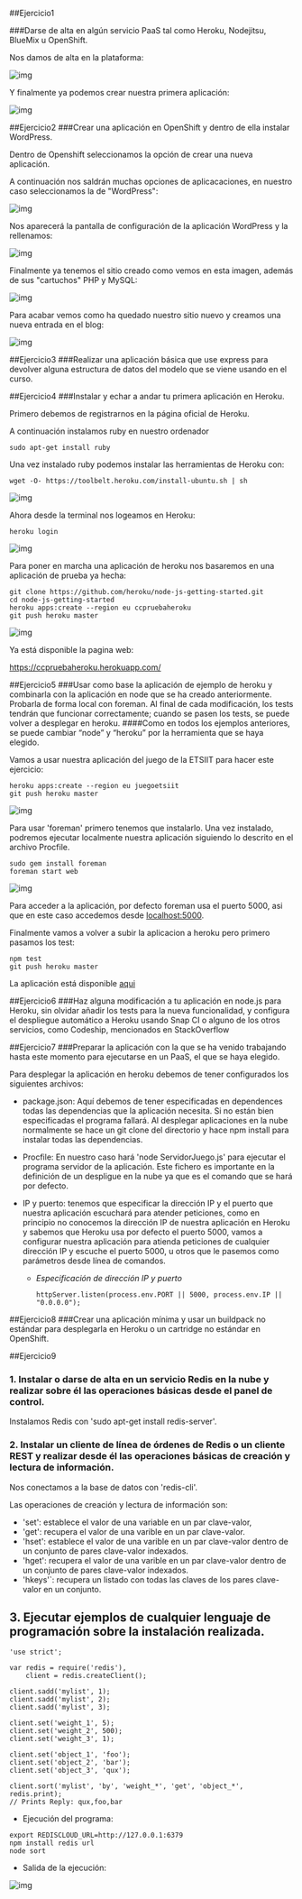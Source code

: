 ##Ejercicio1

###Darse de alta en algún servicio PaaS tal como Heroku, Nodejitsu, BlueMix u OpenShift.

Nos damos de alta en la plataforma:

![img](https://dl.dropboxusercontent.com/s/kwmabhuvi85iveq/openshift.png?dl=0)

Y finalmente ya podemos crear nuestra primera aplicación:

![img](https://dl.dropboxusercontent.com/s/tifjoc6tdobo0oa/openshift2.png?dl=0)
 

##Ejercicio2
###Crear una aplicación en OpenShift y dentro de ella instalar WordPress. 

Dentro de Openshift seleccionamos la opción de crear una nueva aplicación. 

A continuación nos saldrán muchas opciones de aplicacaciones, en nuestro caso seleccionamos la de "WordPress":

![img](https://dl.dropboxusercontent.com/s/efx1axwkz7242sg/wordPress.png?dl=0)

Nos aparecerá la pantalla de configuración de la aplicación WordPress y la rellenamos:

![img](https://dl.dropboxusercontent.com/s/6pa0lx6fjmi3jds/wordpress2.png?dl=0)

Finalmente ya tenemos el sitio creado como vemos en esta imagen, además de sus "cartuchos" PHP y MySQL:

![img](https://dl.dropboxusercontent.com/s/vtnrn1ogsnlqld2/wordPress3.png?dl=0)

Para acabar vemos como ha quedado nuestro sitio nuevo y creamos una nueva entrada en el blog:

![img](https://dl.dropboxusercontent.com/s/qvc2lldwzb6xsex/wordPress4.png?dl=0)



##Ejercicio3
###Realizar una aplicación básica que use express para devolver alguna estructura de datos del modelo que se viene usando en el curso.



##Ejercicio4
###Instalar y echar a andar tu primera aplicación en Heroku.

Primero debemos de registrarnos en la página oficial de Heroku.

A continuación instalamos ruby en nuestro ordenador

```
sudo apt-get install ruby
```

Una vez instalado ruby podemos instalar las herramientas de Heroku con:

```
wget -O- https://toolbelt.heroku.com/install-ubuntu.sh | sh
```

![img](https://dl.dropboxusercontent.com/s/z6knsznso75dm33/heroku.png?dl=0)


Ahora desde la terminal nos logeamos en Heroku:

```
heroku login
```

![img](https://dl.dropboxusercontent.com/s/oxbjhrfu7hd5fa2/heroku2.png?dl=0)


Para poner en marcha una aplicación de heroku nos basaremos en una aplicación de prueba ya hecha:

```
git clone https://github.com/heroku/node-js-getting-started.git
cd node-js-getting-started
heroku apps:create --region eu ccpruebaheroku
git push heroku master
```

![img](https://dl.dropboxusercontent.com/s/9sooohbetrn5pni/heroku3.png?dl=0)

Ya está disponible la pagina web:

https://ccpruebaheroku.herokuapp.com/

##Ejercicio5
###Usar como base la aplicación de ejemplo de heroku y combinarla con la aplicación en node que se ha creado anteriormente. Probarla de forma local con foreman. Al final de cada modificación, los tests tendrán que funcionar correctamente; cuando se pasen los tests, se puede volver a desplegar en heroku.
####Como en todos los ejemplos anteriores, se puede cambiar “node” y “heroku” por la herramienta que se haya elegido.

Vamos a usar nuestra aplicación del juego de la ETSIIT para hacer este ejercicio:

```
heroku apps:create --region eu juegoetsiit
git push heroku master
```

![img](https://dl.dropboxusercontent.com/s/ixfbnjo47tdgxaj/despligue.png?dl=0)


Para usar 'foreman' primero tenemos que instalarlo. Una vez instalado, podremos ejecutar localmente nuestra aplicación siguiendo lo descrito en el archivo Procfile.

```
sudo gem install foreman
foreman start web
```

![img](https://dl.dropboxusercontent.com/s/f5102ziwnjtmqg1/foreman.png?dl=0)

Para acceder a la aplicación, por defecto foreman usa el puerto 5000, asi que en este caso accedemos desde [localhost:5000](localhost:5000).

Finalmente vamos a volver a subir la aplicacion a heroku pero primero pasamos los test:

```
npm test
git push heroku master
```

La aplicación está disponible [aqui](https://juegoetsiit.herokuapp.com/)

##Ejercicio6
###Haz alguna modificación a tu aplicación en node.js para Heroku, sin olvidar añadir los tests para la nueva funcionalidad, y configura el despliegue automático a Heroku usando Snap CI o alguno de los otros servicios, como Codeship, mencionados en StackOverflow


##Ejercicio7
###Preparar la aplicación con la que se ha venido trabajando hasta este momento para ejecutarse en un PaaS, el que se haya elegido. 

Para desplegar la aplicación en heroku debemos de tener configurados los siguientes archivos:

- package.json: Aquí debemos de tener especificadas en dependences todas las dependencias que la aplicación necesita. Si no están bien especificadas el programa fallará. Al desplegar aplicaciones en la nube normalmente se hace un git clone del directorio y hace npm install para instalar todas las dependencias.

- Procfile: En nuestro caso hará 'node ServidorJuego.js' para ejecutar el programa servidor de la aplicación. Este fichero es importante en la definición de un despligue en la nube ya que es el comando que se hará por defecto.

- IP y puerto: tenemos que especificar la dirección IP y el puerto que nuestra aplicación escuchará para atender peticiones, como en principio no conocemos la dirección IP de nuestra aplicación en Heroku y sabemos que Heroku usa por defecto el puerto 5000, vamos a configurar nuestra aplicación para atienda peticiones de cualquier dirección IP y escuche el puerto 5000, u otros que le pasemos como parámetros desde línea de comandos.

  - _Especificación de dirección IP y puerto_

    ```
    httpServer.listen(process.env.PORT || 5000, process.env.IP || "0.0.0.0");
    ```

##Ejercicio8
###Crear una aplicación mínima y usar un buildpack no estándar para desplegarla en Heroku o un cartridge no estándar en OpenShift.




##Ejercicio9
### 1. Instalar o darse de alta en un servicio Redis en la nube y realizar sobre él las operaciones básicas desde el panel de control.

Instalamos Redis con 'sudo apt-get install redis-server'.

### 2. Instalar un cliente de línea de órdenes de Redis o un cliente REST y realizar desde él las operaciones básicas de creación y lectura de información.

Nos conectamos a la base de datos con 'redis-cli'.

Las operaciones de creación y lectura de información son:
- 'set': establece el valor de una variable en un par clave-valor,
- 'get': recupera el valor de una varible en un par clave-valor.
- 'hset': establece el valor de una varible en un par clave-valor dentro de un conjunto de pares clave-valor indexados.
- 'hget': recupera el valor de una varible en un par clave-valor dentro de un conjunto de pares clave-valor indexados.
- 'hkeys'`: recupera un listado con todas las claves de los pares clave-valor en un conjunto.

## 3. Ejecutar ejemplos de cualquier lenguaje de programación sobre la instalación realizada.

```
'use strict';

var redis = require('redis'),
    client = redis.createClient();

client.sadd('mylist', 1);
client.sadd('mylist', 2);
client.sadd('mylist', 3);

client.set('weight_1', 5);
client.set('weight_2', 500);
client.set('weight_3', 1);

client.set('object_1', 'foo');
client.set('object_2', 'bar');
client.set('object_3', 'qux');

client.sort('mylist', 'by', 'weight_*', 'get', 'object_*', redis.print);
// Prints Reply: qux,foo,bar
```

- Ejecución del programa:

```
export REDISCLOUD_URL=http://127.0.0.1:6379
npm install redis url
node sort
```

- Salida de la ejecución:

![img](https://dl.dropboxusercontent.com/s/dwlg5dhpv3zerb8/redis.png?dl=0)
